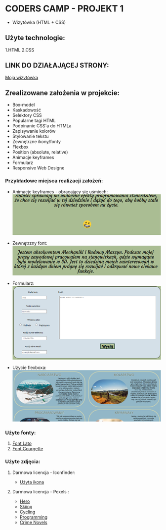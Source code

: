 # CODERS CAMP - PROJEKT 1
* Wizytówka (HTML + CSS)


## Użyte technologie:
1.HTML
2.CSS

## LINK DO DZIAŁAJĄCEJ STRONY:
[Moja wizytówka](https://sebastianjajesnica.github.io/BusinessCard/ "Sebastian Jajeśnica - Wizytówka")

## Zrealizowane założenia w projekcie:
* Box-model
* Kaskadowość 
* Selektory CSS 
* Popularne tagi HTML
* Podpinanie CSS'a do HTMLa
* Zapisywanie kolorów
* Stylowanie tekstu
* Zewnętrzne ikony/fonty
* Flexbox 
* Position (absolute, relative)
* Animacje keyframes
* Formularz
* Responsive Web Designe

### Przykładowe miejsca realizacji założeń:
* Animacje keyframes - obracający się uśmiech:
    ![zdjęcie uśmiechu](./img_readme/1.png)

* Zewnętrzny font:
    ![font zewnętrzny](./img_readme/2.png)

* Formularz:
    ![formularz](./img_readme/3.png)

* Użycie flexboxa:
    ![flexbox](./img_readme/4.png)


### Użyte fonty: 
1. [Font Lato](https://fonts.google.com/specimen/Lato?query=lato "Font Lato")
2. [Font Courgette](https://fonts.google.com/specimen/Courgette?query=Courgette "Font Courgette")

### Użyte zdjęcia:
1. Darmowa licencja - Iconfinder:
    * [Użyta ikona](https://www.iconfinder.com/icons/4288584/and_business_finance_personal_portfolio_profile_resume_ "Logo")
    
2. Darmowa licencja - Pexels :
    * [Hero](https://www.pexels.com/pl-pl/zdjecie/metal-chrome-moc-zelazo-190574/ "Hero")
    * [Skiing](https://www.pexels.com/pl-pl/zdjecie/przeziebienie-snieg-krajobraz-gory-352093/   "Skiing")
    * [Cycling](https://www.pexels.com/pl-pl/zdjecie/droga-polna-gleba-gory-jazda-163407/ "Cycling")
    * [Programming](https://www.pexels.com/pl-pl/zdjecie/ai-dane-deweloper-ekran-577585/ "Programming")
    * [Crime Novels](https://www.pexels.com/pl-pl/zdjecie/encyklopedia-literatura-powiesc-rozmazany-46274/ "Crime Novels")